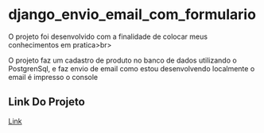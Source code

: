 # django_envio_email_com_formulario

<p>O projeto foi desenvolvido com a finalidade de colocar meus conhecimentos em pratica>br>

O projeto faz um cadastro de produto no banco de dados utilizando o PostgrenSql, e faz envio de email como estou desenvolvendo localmente o email é impresso o console
</p>

## Link Do Projeto

<a href='https://django2-fc.herokuapp.com/contato/'>Link</a>
